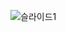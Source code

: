 ![슬라이드1](https://github.com/TSATOA/Capstone_Design2/assets/53053131/8c8d1525-077c-4264-9d00-28fe3107271c)
